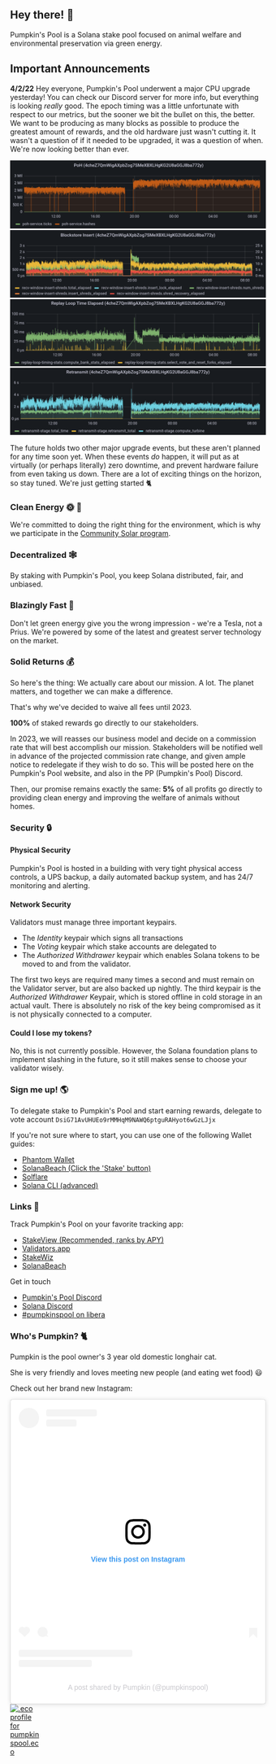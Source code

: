 ## Hey there! 👋

Pumpkin's Pool is a Solana stake pool focused on animal welfare and environmental preservation via green energy.

## Important Announcements
**4/2/22** Hey everyone, Pumpkin's Pool underwent a major CPU upgrade yesterday! You can check our Discord server for more info, but everything is looking *really* good. The epoch timing was a little unfortunate with respect to our metrics, but the sooner we bit the bullet on this, the better. We want to be producing as many blocks as possible to produce the greatest amount of rewards, and the old hardware just wasn't cutting it. It wasn't a question of if it needed to be upgraded, it was a question of when. We're now looking better than ever.

![PoH](assets/img/hashrate.png)
![blockstore-insert](assets/img/blockstore-insert.png)
![replay-loop](assets/img/replay-loop.png)
![retransmit](assets/img/retransmit.png)

The future holds two other major upgrade events, but these aren't planned for any time soon yet. When these events *do* happen, it will put as at virtually (or perhaps literally) zero downtime, and prevent hardware failure from even taking us down. There are a lot of exciting things on the horizon, so stay tuned. We're just getting started 🐈

### Clean Energy 🌞 🌲
We're committed to doing the right thing for the environment, which is why we participate in the [Community Solar program](https://pubdisplay.alsoenergy.com/kiosk/18014398509527082?dashkey=2a5669734965576e4a43513d3d&tag=4246267).

### Decentralized 🕸️
By staking with Pumpkin's Pool, you keep Solana distributed, fair, and unbiased.

### Blazingly Fast 🧨
Don't let green energy give you the wrong impression - we're a Tesla, not a Prius. We're powered by some of the latest and greatest server technology on the market.

### Solid Returns 💰
So here's the thing: We actually care about our mission. A lot. The planet matters, and together we can make a difference.

That's why we've decided to waive all fees until 2023.

**100%** of staked rewards go directly to our stakeholders.

In 2023, we will reasses our business model and decide on a commission rate that will best accomplish our mission. Stakeholders will be notified well in advance of the projected commission rate change, and given ample notice to redelegate if they wish to do so. This will be posted here on the Pumpkin's Pool website, and also in the PP (Pumpkin's Pool) Discord.

Then, our promise remains exactly the same: **5%** of all profits go directly to providing clean energy and improving the welfare of animals without homes.

### Security 🔒
#### Physical Security
Pumpkin's Pool is hosted in a building with very tight physical access controls, a UPS backup, a daily automated backup system, and has 24/7 monitoring and alerting.

#### Network Security
Validators must manage three important keypairs.
- The *Identity* keypair which signs all transactions
- The *Voting* keypair which stake accounts are delegated to
- The *Authorized Withdrawer* keypair which enables Solana tokens to be moved to and from the validator.

The first two keys are required many times a second and must remain on the Validator server, but are also backed up nightly. The third keypair is the *Authorized Withdrawer* Keypair, which is stored offline in cold storage in an actual vault. There is absolutely no risk of the key being compromised as it is not physically connected to a computer.

#### Could I lose my tokens?
No, this is not currently possible. However, the Solana foundation plans to implement slashing in the future, so it still makes sense to choose your validator wisely.

### Sign me up! 🌎
To delegate stake to Pumpkin's Pool and start earning rewards, delegate to vote account ```DsiG71AvUHUEo9rMMHqM9NAWQ6ptguRAHyot6wGzLJjx```

If you're not sure where to start, you can use one of the following Wallet guides:
- [Phantom Wallet](https://phantom.app/blog/solana-staking-in-just-3-clicks)
- [SolanaBeach (Click the 'Stake' button)](https://solanabeach.io/validator/DsiG71AvUHUEo9rMMHqM9NAWQ6ptguRAHyot6wGzLJjx)
- [Solflare](https://academy.solflare.com/guides/how-to-get-started-with-solflare/)
- [Solana CLI (advanced)](https://docs.solana.com/cli/delegate-stake)

### Links 🔗
Track Pumpkin's Pool on your favorite tracking app:
- [StakeView (Recommended, ranks by APY)](https://stakeview.app/)
- [Validators.app](https://www.validators.app/validators/4cheZ7QmWigAXpbZog7SMeXBXLHgKG2U8aGGJ8ba772y?locale=en&network=mainnet&order=&refresh=)
- [StakeWiz](https://stakewiz.com/)
- [SolanaBeach](https://solanabeach.io/validator/DsiG71AvUHUEo9rMMHqM9NAWQ6ptguRAHyot6wGzLJjx)

Get in touch
- [Pumpkin's Pool Discord](https://discord.gg/Eqjd36SDGc)
- [Solana Discord](https://discord.gg/solana)
- [#pumpkinspool on libera](https://kiwiirc.com/nextclient/#irc://irc.libera.chat/pumpkinspool)

### Who's Pumpkin? 🐈
Pumpkin is the pool owner's 3 year old domestic longhair cat.

She is very friendly and loves meeting new people (and eating wet food) 😃

Check out her brand new Instagram:
<blockquote class="instagram-media" data-instgrm-permalink="https://www.instagram.com/tv/CbU8uMSDxpf/?utm_source=ig_embed&amp;utm_campaign=loading" data-instgrm-version="14" style=" background:#FFF; border:0; border-radius:3px; box-shadow:0 0 1px 0 rgba(0,0,0,0.5),0 1px 10px 0 rgba(0,0,0,0.15); margin: 1px; max-width:540px; min-width:326px; padding:0; width:99.375%; width:-webkit-calc(100% - 2px); width:calc(100% - 2px);"><div style="padding:16px;"> <a href="https://www.instagram.com/tv/CbU8uMSDxpf/?utm_source=ig_embed&amp;utm_campaign=loading" style=" background:#FFFFFF; line-height:0; padding:0 0; text-align:center; text-decoration:none; width:100%;" target="_blank"> <div style=" display: flex; flex-direction: row; align-items: center;"> <div style="background-color: #F4F4F4; border-radius: 50%; flex-grow: 0; height: 40px; margin-right: 14px; width: 40px;"></div> <div style="display: flex; flex-direction: column; flex-grow: 1; justify-content: center;"> <div style=" background-color: #F4F4F4; border-radius: 4px; flex-grow: 0; height: 14px; margin-bottom: 6px; width: 100px;"></div> <div style=" background-color: #F4F4F4; border-radius: 4px; flex-grow: 0; height: 14px; width: 60px;"></div></div></div><div style="padding: 19% 0;"></div> <div style="display:block; height:50px; margin:0 auto 12px; width:50px;"><svg width="50px" height="50px" viewBox="0 0 60 60" version="1.1" xmlns="https://www.w3.org/2000/svg" xmlns:xlink="https://www.w3.org/1999/xlink"><g stroke="none" stroke-width="1" fill="none" fill-rule="evenodd"><g transform="translate(-511.000000, -20.000000)" fill="#000000"><g><path d="M556.869,30.41 C554.814,30.41 553.148,32.076 553.148,34.131 C553.148,36.186 554.814,37.852 556.869,37.852 C558.924,37.852 560.59,36.186 560.59,34.131 C560.59,32.076 558.924,30.41 556.869,30.41 M541,60.657 C535.114,60.657 530.342,55.887 530.342,50 C530.342,44.114 535.114,39.342 541,39.342 C546.887,39.342 551.658,44.114 551.658,50 C551.658,55.887 546.887,60.657 541,60.657 M541,33.886 C532.1,33.886 524.886,41.1 524.886,50 C524.886,58.899 532.1,66.113 541,66.113 C549.9,66.113 557.115,58.899 557.115,50 C557.115,41.1 549.9,33.886 541,33.886 M565.378,62.101 C565.244,65.022 564.756,66.606 564.346,67.663 C563.803,69.06 563.154,70.057 562.106,71.106 C561.058,72.155 560.06,72.803 558.662,73.347 C557.607,73.757 556.021,74.244 553.102,74.378 C549.944,74.521 548.997,74.552 541,74.552 C533.003,74.552 532.056,74.521 528.898,74.378 C525.979,74.244 524.393,73.757 523.338,73.347 C521.94,72.803 520.942,72.155 519.894,71.106 C518.846,70.057 518.197,69.06 517.654,67.663 C517.244,66.606 516.755,65.022 516.623,62.101 C516.479,58.943 516.448,57.996 516.448,50 C516.448,42.003 516.479,41.056 516.623,37.899 C516.755,34.978 517.244,33.391 517.654,32.338 C518.197,30.938 518.846,29.942 519.894,28.894 C520.942,27.846 521.94,27.196 523.338,26.654 C524.393,26.244 525.979,25.756 528.898,25.623 C532.057,25.479 533.004,25.448 541,25.448 C548.997,25.448 549.943,25.479 553.102,25.623 C556.021,25.756 557.607,26.244 558.662,26.654 C560.06,27.196 561.058,27.846 562.106,28.894 C563.154,29.942 563.803,30.938 564.346,32.338 C564.756,33.391 565.244,34.978 565.378,37.899 C565.522,41.056 565.552,42.003 565.552,50 C565.552,57.996 565.522,58.943 565.378,62.101 M570.82,37.631 C570.674,34.438 570.167,32.258 569.425,30.349 C568.659,28.377 567.633,26.702 565.965,25.035 C564.297,23.368 562.623,22.342 560.652,21.575 C558.743,20.834 556.562,20.326 553.369,20.18 C550.169,20.033 549.148,20 541,20 C532.853,20 531.831,20.033 528.631,20.18 C525.438,20.326 523.257,20.834 521.349,21.575 C519.376,22.342 517.703,23.368 516.035,25.035 C514.368,26.702 513.342,28.377 512.574,30.349 C511.834,32.258 511.326,34.438 511.181,37.631 C511.035,40.831 511,41.851 511,50 C511,58.147 511.035,59.17 511.181,62.369 C511.326,65.562 511.834,67.743 512.574,69.651 C513.342,71.625 514.368,73.296 516.035,74.965 C517.703,76.634 519.376,77.658 521.349,78.425 C523.257,79.167 525.438,79.673 528.631,79.82 C531.831,79.965 532.853,80.001 541,80.001 C549.148,80.001 550.169,79.965 553.369,79.82 C556.562,79.673 558.743,79.167 560.652,78.425 C562.623,77.658 564.297,76.634 565.965,74.965 C567.633,73.296 568.659,71.625 569.425,69.651 C570.167,67.743 570.674,65.562 570.82,62.369 C570.966,59.17 571,58.147 571,50 C571,41.851 570.966,40.831 570.82,37.631"></path></g></g></g></svg></div><div style="padding-top: 8px;"> <div style=" color:#3897f0; font-family:Arial,sans-serif; font-size:14px; font-style:normal; font-weight:550; line-height:18px;">View this post on Instagram</div></div><div style="padding: 12.5% 0;"></div> <div style="display: flex; flex-direction: row; margin-bottom: 14px; align-items: center;"><div> <div style="background-color: #F4F4F4; border-radius: 50%; height: 12.5px; width: 12.5px; transform: translateX(0px) translateY(7px);"></div> <div style="background-color: #F4F4F4; height: 12.5px; transform: rotate(-45deg) translateX(3px) translateY(1px); width: 12.5px; flex-grow: 0; margin-right: 14px; margin-left: 2px;"></div> <div style="background-color: #F4F4F4; border-radius: 50%; height: 12.5px; width: 12.5px; transform: translateX(9px) translateY(-18px);"></div></div><div style="margin-left: 8px;"> <div style=" background-color: #F4F4F4; border-radius: 50%; flex-grow: 0; height: 20px; width: 20px;"></div> <div style=" width: 0; height: 0; border-top: 2px solid transparent; border-left: 6px solid #f4f4f4; border-bottom: 2px solid transparent; transform: translateX(16px) translateY(-4px) rotate(30deg)"></div></div><div style="margin-left: auto;"> <div style=" width: 0px; border-top: 8px solid #F4F4F4; border-right: 8px solid transparent; transform: translateY(16px);"></div> <div style=" background-color: #F4F4F4; flex-grow: 0; height: 12px; width: 16px; transform: translateY(-4px);"></div> <div style=" width: 0; height: 0; border-top: 8px solid #F4F4F4; border-left: 8px solid transparent; transform: translateY(-4px) translateX(8px);"></div></div></div> <div style="display: flex; flex-direction: column; flex-grow: 1; justify-content: center; margin-bottom: 24px;"> <div style=" background-color: #F4F4F4; border-radius: 4px; flex-grow: 0; height: 14px; margin-bottom: 6px; width: 224px;"></div> <div style=" background-color: #F4F4F4; border-radius: 4px; flex-grow: 0; height: 14px; width: 144px;"></div></div></a><p style=" color:#c9c8cd; font-family:Arial,sans-serif; font-size:14px; line-height:17px; margin-bottom:0; margin-top:8px; overflow:hidden; padding:8px 0 7px; text-align:center; text-overflow:ellipsis; white-space:nowrap;"><a href="https://www.instagram.com/tv/CbU8uMSDxpf/?utm_source=ig_embed&amp;utm_campaign=loading" style=" color:#c9c8cd; font-family:Arial,sans-serif; font-size:14px; font-style:normal; font-weight:normal; line-height:17px; text-decoration:none;" target="_blank">A post shared by Pumpkin (@pumpkinspool)</a></p></div></blockquote> <script async src="//www.instagram.com/embed.js"></script>

<a href="https://profiles.eco/pumpkinspool?ref=tm" rel="noopener">
	<img height="30px" class="eco-trustmark" alt=".eco profile for pumpkinspool.eco" src="https://trust.profiles.eco/pumpkinspool/eco-button.svg?color=%239F1744" style="max-width:4rem">
</a>
